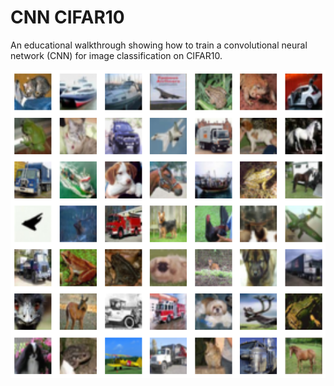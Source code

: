 # CNN CIFAR10

An educational walkthrough showing how to train a convolutional neural network (CNN) for image classification on CIFAR10.

<img src='./images/images.png'>
